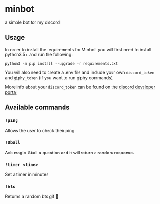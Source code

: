 # minbot

a simple bot for my discord

## Usage

In order to install the requirements for Minbot, you will first need to install python3.5+ and run the following:

`python3 -m pip install --upgrade -r requirements.txt`

You will also need to create a .env file and include your own `discord_token` and `giphy_token` (if you want to run giphy commands).

More info about your `discord_token` can be found on the [discord developer portal](https://discord.com/developers/docs/topics/oauth2#bots)

## Available commands

### `!ping`

Allows the user to check their ping

### `!8ball`

Ask magic-8ball a question and it will return a random response.

### `!timer <time>`

Set a timer in minutes

### `!bts`

Returns a random bts gif 🎉
